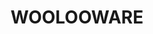 ---
lastmod: '2025-04-06T06:05:20+00:00'
latitude: -34.093213
layout: suburb
longitude: 151.136596
postcode: '2230'
state: NSW
title: WOOLOOWARE
url: /nsw/woolooware/
---